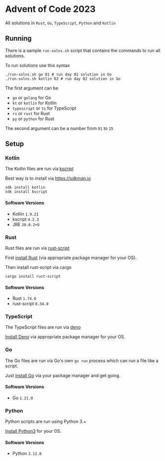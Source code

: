 # Advent of Code 2023

All solutions in `Rust`, `Go`, `TypeScript`, `Python` and `Kotlin`

## Running

There is a sample `run-solns.sh` script that contains
the commands to run all solutions.

To run solutions use this syntax

```shell
./run-solns.sh go 01 # run day 01 solution in Go
./run-solns.sh kotlin 02 # run day 02 solution in Go
```

The first argument can be

- `go` or `golang` for Go
- `kt` or `kotlin` for Kotlin
- `typescript` or `ts` for TypeScript
- `rs` or `rust` for Rust
- `py` or `python` for Rust

The second argument can be a number from `01` to `25`

## Setup

### Kotlin

The Kotlin files are run via [kscript](https://github.com/holgerbrandl/kscript)

Best way is to install via <https://sdkman.io>

```shell
sdk install kotlin
sdk install kscript
```

#### Software Versions

- Kotlin `1.9.21`
- kscript `4.2.3`
- JRE `20.0.2+9`

### Rust

Rust files are run via [rust-script](https://crates.io/crates/rust-script)

First [install Rust](https://www.rust-lang.org/tools/install) (via appropriate package manager for your OS).

Then install rust-script via cargo

```shell
cargo install rust-script
```

#### Software Versions

- Rust `1.74.0`
- rust-script `0.34.0`

### TypeScript

The TypeScript files are run via [deno](https://deno.land/)

[Install Deno](https://deno.land/manual/getting_started/installation) via appropriate package manager for your OS.

### Go

The Go files are run via Go's own `go run` process which can
run a file like a script.

Just [install Go](https://go.dev/doc/install) via your package manager and get going.

#### Software Versions

- Go `1.21.0`

### Python

Python scripts are run using Python 3.+

[Install Python3](https://www.python.org/downloads/) for your OS.

#### Software Versions

- Python `3.12.0`
